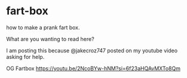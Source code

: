 # fart-box
how to make a prank fart box.

What are you wanting to read here?

I am posting this because @jakecroz747 posted on my youtube video asking for help. 

OG Fartbox https://youtu.be/2NcoBYw-hNM?si=6f23aHQAvMXTo8Qm
